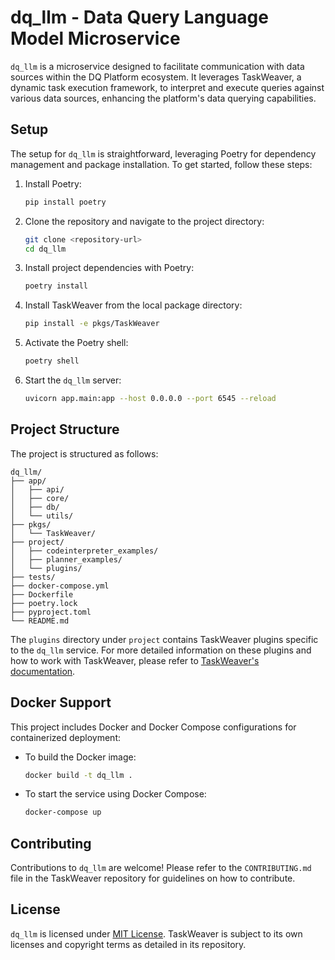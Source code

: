 
# dq_llm - Data Query Language Model Microservice

`dq_llm` is a microservice designed to facilitate communication with data sources within the DQ Platform ecosystem. It leverages TaskWeaver, a dynamic task execution framework, to interpret and execute queries against various data sources, enhancing the platform's data querying capabilities.

## Setup

The setup for `dq_llm` is straightforward, leveraging Poetry for dependency management and package installation. To get started, follow these steps:

1. Install Poetry:

    ```bash
    pip install poetry
    ```

2. Clone the repository and navigate to the project directory:

    ```bash
    git clone <repository-url>
    cd dq_llm
    ```

3. Install project dependencies with Poetry:

    ```bash
    poetry install
    ```

4. Install TaskWeaver from the local package directory:

    ```bash
    pip install -e pkgs/TaskWeaver
    ```

5. Activate the Poetry shell:

    ```bash
    poetry shell
    ```

6. Start the `dq_llm` server:

    ```bash
    uvicorn app.main:app --host 0.0.0.0 --port 6545 --reload
    ```

## Project Structure

The project is structured as follows:
```
dq_llm/
├── app/
│   ├── api/
│   ├── core/
│   ├── db/
│   └── utils/
├── pkgs/
│   └── TaskWeaver/
├── project/
│   ├── codeinterpreter_examples/
│   ├── planner_examples/
│   └── plugins/
├── tests/
├── docker-compose.yml
├── Dockerfile
├── poetry.lock
├── pyproject.toml
└── README.md
```

The `plugins` directory under `project` contains TaskWeaver plugins specific to the `dq_llm` service. For more detailed information on these plugins and how to work with TaskWeaver, please refer to [TaskWeaver's documentation](https://microsoft.github.io/TaskWeaver/).

## Docker Support

This project includes Docker and Docker Compose configurations for containerized deployment:

- To build the Docker image:

    ```bash
    docker build -t dq_llm .
    ```

- To start the service using Docker Compose:

    ```bash
    docker-compose up
    ```

## Contributing

Contributions to `dq_llm` are welcome! Please refer to the `CONTRIBUTING.md` file in the TaskWeaver repository for guidelines on how to contribute.

## License

`dq_llm` is licensed under [MIT License](LICENSE). TaskWeaver is subject to its own licenses and copyright terms as detailed in its repository.


